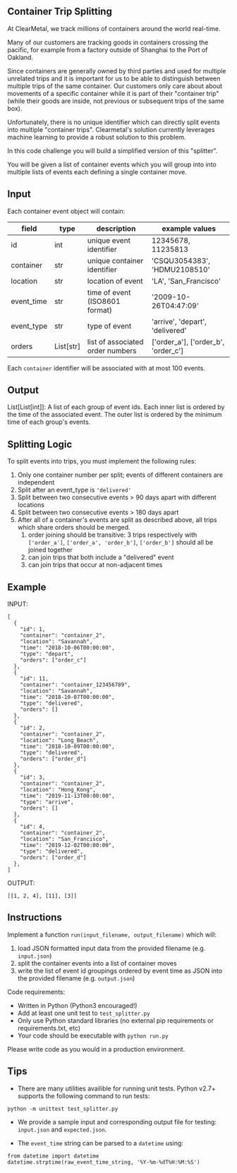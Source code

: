Container Trip Splitting
------------------------

At ClearMetal, we track millions of containers around the world real-time.

Many of our customers are tracking goods in containers crossing the pacific,
for example from a factory outside of Shanghai to the Port of Oakland.

Since containers are generally owned by third parties and used for multiple
unrelated trips and it is important for us to be able to distinguish between
multiple trips of the same container.  Our customers only care about about
movements of a specific container while it is part of their "container trip"
(while their goods are inside, not previous or subsequent trips of the same box).

Unfortunately, there is no unique identifier which can directly split events
into multiple "container trips". Clearmetal's solution currently leverages
machine learning to provide a robust solution to this problem.

In this code challenge you will build a simplified version of this "splitter".

You will be given a list of container events which you will group into into
multiple lists of events each defining a single container move.

Input
-----

Each container event object will contain:

field      | type      | description                          | example values
---------- | --------- | ------------------------------------ | ---------------------------------
id         | int       | unique event identifier              | 12345678, 11235813
container  | str       | unique container identifier          | 'CSQU3054383', 'HDMU2108510'
location   | str       | location of event                    | 'LA', 'San_Francisco'
event_time | str       | time of event (ISO8601 format)       | '2009-10-26T04:47:09'
event_type | str       | type of event                        | 'arrive', 'depart', 'delivered'
orders     | List[str] | list of associated order numbers     | ['order_a'], ['order_b', 'order_c']


Each `container` identifier will be associated with at most 100 events.


Output
------

List[List[int]]: A list of each group of event ids.
Each inner list is ordered by the time of the associated event.  The outer list is ordered by the minimum time of each group's events.


Splitting Logic
---------------

To split events into trips, you must implement the following rules:

1. Only one container number per split; events of different containers are independent
2. Split after an event_type is `'delivered'`
3. Split between two consecutive events > 90 days apart with different locations
4. Split between two consecutive events > 180 days apart
5. After all of a container's events are split as described above, all trips which share orders should be merged.
    1. order joining should be transitive: 3 trips respectively with `['order_a']`, `['order_a', 'order_b']`, `['order_b']` should all be joined together
    2. can join trips that both include a "delivered" event
    3. can join trips that occur at non-adjacent times

Example
-------

INPUT:
```
[
  {
    "id": 1,
    "container": "container_2",
    "location": "Savannah",
    "time": "2018-10-06T00:00:00",
    "type": "depart",
    "orders": ["order_c"]
  },
  {
    "id": 11,
    "container": "container_123456789",
    "location": "Savannah",
    "time": "2018-10-07T00:00:00",
    "type": "delivered",
    "orders": []
  },
  {
    "id": 2,
    "container": "container_2",
    "location": "Long_Beach",
    "time": "2018-10-09T00:00:00",
    "type": "delivered",
    "orders": ["order_d"]
  },
  {
    "id": 3,
    "container": "container_2",
    "location": "Hong_Kong",
    "time": "2019-11-13T00:00:00",
    "type": "arrive",
    "orders": []
  },
  {
    "id": 4,
    "container": "container_2",
    "location": "San_Francisco",
    "time": "2019-12-02T00:00:00",
    "type": "delivered",
    "orders": ["order_d"]
  },
]
```

OUTPUT:
```
[[1, 2, 4], [11], [3]]
```


Instructions
------------

Implement a function `run(input_filename, output_filename)` which will:
1. load JSON formatted input data from the provided filename (e.g. `input.json`)
2. split the container events into a list of container moves
3. write the list of event id groupings ordered by event time as JSON into the provided filename (e.g. `output.json`)


Code requirements:
- Written in Python (Python3 encouraged!)
- Add at least one unit test to `test_splitter.py`
- Only use Python standard libraries (no external pip requirements or requirements.txt, etc)
- Your code should be executable with `python run.py`

Please write code as you would in a production environment.

Tips
----

- There are many utilities availible for running unit tests.  Python v2.7+ supports the following command to run tests:
```
python -m unittest test_splitter.py
```

- We provide a sample input and corresponding output file for testing: `input.json` and `expected.json`.

- The `event_time` string can be parsed to a `datetime` using:
```
from datetime import datetime
datetime.strptime(raw_event_time_string, '%Y-%m-%dT%H:%M:%S')
```
